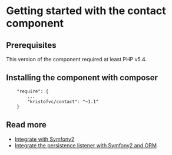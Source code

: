 # Getting started with the contact component

## Prerequisites

This version of the component required at least PHP v5.4.

## Installing the component with composer

```
    "require": {
        ...
        "kristofvc/contact": "~1.1"
    }
```
 
## Read more 
- [Integrate with Symfony2](https://github.com/kristofvc/contact/blob/master/doc/symfony-integration.md)
- [Integrate the persistence listener with Symfony2 and ORM](https://github.com/kristofvc/contact/blob/master/doc/orm-integration.md)
